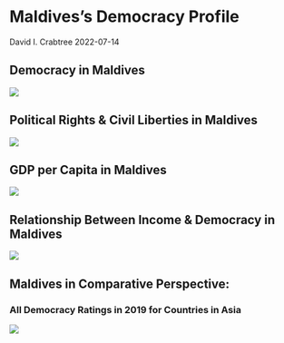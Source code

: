 Maldives’s Democracy Profile
================
David I. Crabtree
2022-07-14

## Democracy in Maldives

![](C:\Users\David\Desktop\PROGRA~1\FILESA~1\CFSS\hw06\reports\MALDIV~1/figure-gfm/Demscore-1.png)<!-- -->

## Political Rights & Civil Liberties in Maldives

![](C:\Users\David\Desktop\PROGRA~1\FILESA~1\CFSS\hw06\reports\MALDIV~1/figure-gfm/Political%20Rights%20&%20Civil%20Libs-1.png)<!-- -->

## GDP per Capita in Maldives

![](C:\Users\David\Desktop\PROGRA~1\FILESA~1\CFSS\hw06\reports\MALDIV~1/figure-gfm/GDP%20per%20Capita-1.png)<!-- -->

## Relationship Between Income & Democracy in Maldives

![](C:\Users\David\Desktop\PROGRA~1\FILESA~1\CFSS\hw06\reports\MALDIV~1/figure-gfm/Income%20&%20Dem-1.png)<!-- -->

## Maldives in Comparative Perspective:

### All Democracy Ratings in 2019 for Countries in Asia

![](C:\Users\David\Desktop\PROGRA~1\FILESA~1\CFSS\hw06\reports\MALDIV~1/figure-gfm/Democracy%20in%20Comparative%20Perspective-1.png)<!-- -->
